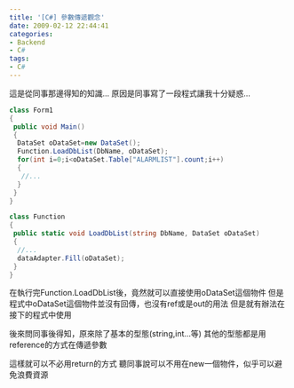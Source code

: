 ```yaml
---
title: '[C#] 參數傳遞觀念'
date: 2009-02-12 22:44:41
categories:
- Backend
- C#
tags:
- C#
---
```

這是從同事那邊得知的知識...
原因是同事寫了一段程式讓我十分疑惑...

<!--more-->

``` csharp
class Form1
{
 public void Main()
 {
  DataSet oDataSet=new DataSet();
  Function.LoadDbList(DbName, oDataSet);
  for(int i=0;i<oDataSet.Table["ALARMLIST"].count;i++)
  {
   //...
  }
 }
}

class Function
{
 public static void LoadDbList(string DbName, DataSet oDataSet)
 {
  //...
  dataAdapter.Fill(oDataSet);
 }
}
```

在執行完Function.LoadDbList後，竟然就可以直接使用oDataSet這個物件
但是程式中oDataSet這個物件並沒有回傳，也沒有ref或是out的用法
但是就有辦法在接下的程式中使用

後來問同事後得知，原來除了基本的型態(string,int...等)
其他的型態都是用reference的方式在傳遞參數

這樣就可以不必用return的方式
聽同事說可以不用在new一個物件，似乎可以避免浪費資源